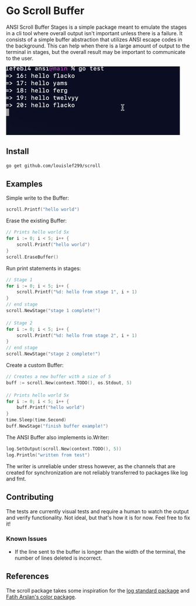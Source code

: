 # Go Scroll Buffer

ANSI Scroll Buffer Stages is a simple package meant to emulate the stages in a
cli tool where overall output isn't important unless there is a failure. It
consists of a simple buffer abstraction that utilizes ANSI escape codes in the
background. This can help when there is a large amount of output to the terminal
in stages, but the overall result may be important to communicate to the user.

![Demo](./.github/.img/demo.gif)

## Install

```bash
go get github.com/louislef299/scroll
```

## Examples

Simple write to the Buffer:

```go
scroll.Printf("hello world")
```

Erase the existing Buffer:

```go
// Prints hello world 5x
for i := 0; i < 5; i++ {
    scroll.Printf("hello world")
}
scroll.EraseBuffer()
```

Run print statements in stages:

```go
// Stage 1
for i := 0; i < 5; i++ {
    scroll.Printf("%d: hello from stage 1", i + 1)
}
// end stage
scroll.NewStage("stage 1 complete!")

// Stage 2
for i := 0; i < 5; i++ {
    scroll.Printf("%d: hello from stage 2", i + 1)
}
// end stage
scroll.NewStage("stage 2 complete!")
```

Create a custom Buffer:

```go
// Creates a new buffer with a size of 5
buff := scroll.New(context.TODO(), os.Stdout, 5)

// Prints hello world 5x
for i := 0; i < 5; i++ {
    buff.Printf("hello world")
}
time.Sleep(time.Second)
buff.NewStage("finish buffer example!")
```

The ANSI Buffer also implements io.Writer:

```go
log.SetOutput(scroll.New(context.TODO(), 5))
log.Println("written from test")
```

The writer is unreliable under stress however, as the channels that are created
for synchronization are not reliably transferred to packages like log and fmt.

## Contributing

The tests are currently visual tests and require a human to watch the output and
verify functionality. Not ideal, but that's how it is for now. Feel free to fix
it!

### Known Issues

- If the line sent to the buffer is longer than the width of the terminal, the
  number of lines deleted is incorrect.

## References

The scroll package takes some inspiration for the [log standard package][] and
[Fatih Arslan's color package][].

[Fatih Arslan's color package]: https://github.com/fatih/color
[log standard package]: https://cs.opensource.google/go/go/+/master:src/log/
